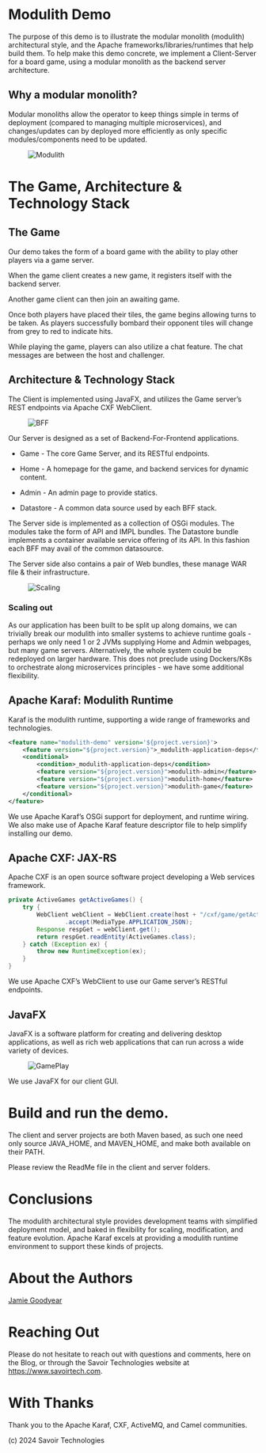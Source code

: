 # Modulith Demo

The purpose of this demo is to illustrate the modular monolith
(modulith) architectural style, and the Apache
frameworks/libraries/runtimes that help build them. To help make this
demo concrete, we implement a Client-Server for a board game, using a
modular monolith as the backend server architecture.

## Why a modular monolith?

Modular monoliths allow the operator to keep things simple in terms of
deployment (compared to managing multiple microservices), and
changes/updates can by deployed more efficiently as only specific
modules/components need to be updated.

<figure>
<img src="./assets/images/ModulithDiagram.png" alt="Modulith" />
</figure>

# The Game, Architecture & Technology Stack

## The Game

Our demo takes the form of a board game with the ability to play other
players via a game server.

When the game client creates a new game, it registers itself with the
backend server.

Another game client can then join an awaiting game.

Once both players have placed their tiles, the game begins allowing
turns to be taken. As players successfully bombard their opponent tiles
will change from grey to red to indicate hits.

While playing the game, players can also utilize a chat feature. The
chat messages are between the host and challenger.

## Architecture & Technology Stack

The Client is implemented using JavaFX, and utilizes the Game server’s
REST endpoints via Apache CXF WebClient.

<figure>
<img src="./assets/images/BFF.png" alt="BFF" />
</figure>

Our Server is designed as a set of Backend-For-Frontend applications.

- Game - The core Game Server, and its RESTful endpoints.

- Home - A homepage for the game, and backend services for dynamic
  content.

- Admin - An admin page to provide statics.

- Datastore - A common data source used by each BFF stack.

The Server side is implemented as a collection of OSGi modules. The
modules take the form of API and IMPL bundles. The Datastore bundle
implements a container available service offering of its API. In this
fashion each BFF may avail of the common datasource.

The Server side also contains a pair of Web bundles, these manage WAR
file & their infrastructure.

<figure>
<img src="./assets/images/Scaling.png" alt="Scaling" />
</figure>

### Scaling out

As our application has been built to be split up along domains, we can
trivially break our modulith into smaller systems to achieve runtime
goals - perhaps we only need 1 or 2 JVMs supplying Home and Admin
webpages, but many game servers. Alternatively, the whole system could
be redeployed on larger hardware. This does not preclude using
Dockers/K8s to orchestrate along microservices principles - we have some
additional flexibility.

## Apache Karaf: Modulith Runtime

Karaf is the modulith runtime, supporting a wide range of frameworks and
technologies.

``` xml
<feature name="modulith-demo" version='${project.version}'>
    <feature version="${project.version}">_modulith-application-deps</feature>
    <conditional>
        <condition>_modulith-application-deps</condition>
        <feature version="${project.version}">modulith-admin</feature>
        <feature version="${project.version}">modulith-home</feature>
        <feature version="${project.version}">modulith-game</feature>
    </conditional>
</feature>
```

We use Apache Karaf’s OSGi support for deployment, and runtime wiring.
We also make use of Apache Karaf feature descriptor file to help
simplify installing our demo.

## Apache CXF: JAX-RS

Apache CXF is an open source software project developing a Web services
framework.

``` java
private ActiveGames getActiveGames() {
    try {
        WebClient webClient = WebClient.create(host + "/cxf/game/getActiveGames")
                .accept(MediaType.APPLICATION_JSON);
        Response respGet = webClient.get();
        return respGet.readEntity(ActiveGames.class);
    } catch (Exception ex) {
        throw new RuntimeException(ex);
    }
}
```

We use Apache CXF’s WebClient to use our Game server’s RESTful
endpoints.

## JavaFX

JavaFX is a software platform for creating and delivering desktop
applications, as well as rich web applications that can run across a
wide variety of devices.

<figure>
<img src="./assets/images/GamePlay.png" alt="GamePlay" />
</figure>

We use JavaFX for our client GUI.

# Build and run the demo.

The client and server projects are both Maven based, as such one need
only source JAVA_HOME, and MAVEN_HOME, and make both available on their
PATH.

Please review the ReadMe file in the client and server folders.

# Conclusions

The modulith architectural style provides development teams with
simplified deployment model, and baked in flexibility for scaling,
modification, and feature evolution. Apache Karaf excels at providing a
modulith runtime environment to support these kinds of projects.

# About the Authors

[Jamie
Goodyear](https://github.com/savoirtech/blogs/blob/main/authors/JamieGoodyear.md)

# Reaching Out

Please do not hesitate to reach out with questions and comments, here on
the Blog, or through the Savoir Technologies website at
<https://www.savoirtech.com>.

# With Thanks

Thank you to the Apache Karaf, CXF, ActiveMQ, and Camel communities.

\(c\) 2024 Savoir Technologies
